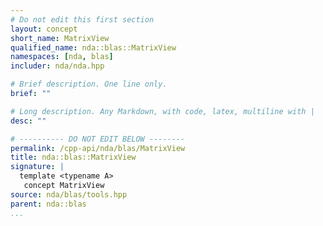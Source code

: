 ```yaml
---
# Do not edit this first section
layout: concept
short_name: MatrixView
qualified_name: nda::blas::MatrixView
namespaces: [nda, blas]
includer: nda/nda.hpp

# Brief description. One line only.
brief: ""

# Long description. Any Markdown, with code, latex, multiline with |
desc: ""

# ---------- DO NOT EDIT BELOW --------
permalink: /cpp-api/nda/blas/MatrixView
title: nda::blas::MatrixView
signature: |
  template <typename A>
   concept MatrixView
source: nda/blas/tools.hpp
parent: nda::blas
...
```


